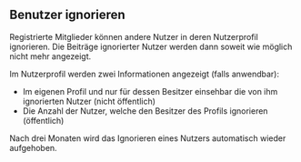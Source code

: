 ## Benutzer ignorieren ##

Registrierte Mitglieder können andere Nutzer in deren Nutzerprofil ignorieren. Die Beiträge ignorierter Nutzer werden dann soweit wie möglich nicht mehr angezeigt.

Im Nutzerprofil werden zwei Informationen angezeigt (falls anwendbar): 

- Im eigenen Profil und nur für dessen Besitzer einsehbar die von ihm ignorierten Nutzer (nicht öffentlich)
- Die Anzahl der Nutzer, welche den Besitzer des Profils ignorieren (öffentlich)

Nach drei Monaten wird das Ignorieren eines Nutzers automatisch wieder aufgehoben.